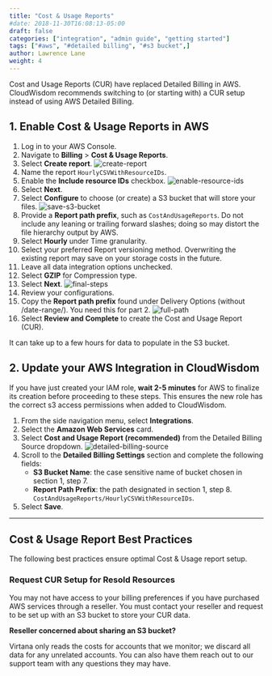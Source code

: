 ```yaml
---
title: "Cost & Usage Reports"
#date: 2018-11-30T16:08:13-05:00
draft: false
categories: ["integration", "admin guide", "getting started"]
tags: ["#aws", "#detailed billing", "#s3 bucket",]
author: Lawrence Lane
weight: 4
---
```


Cost and Usage Reports (CUR) have replaced Detailed Billing in AWS. CloudWisdom recommends switching to (or starting with) a CUR setup instead of using AWS Detailed Billing.

## 1. Enable Cost & Usage Reports in AWS

1. Log in to your AWS Console.
2. Navigate to **Billing** > **Cost & Usage Reports**.
3. Select **Create report**.
![create-report](/images/aws-cur/create-report.png)
4. Name the report `HourlyCSVWithResourceIDs`.
5. Enable the **Include resource IDs** checkbox.
![enable-resource-ids](/images/aws-cur/enable-resource-ids.png)
6. Select **Next**.
7. Select **Configure** to choose (or create) a S3 bucket that will store your files.
![save-s3-bucket](/images/aws-cur/save-s3-bucket.png)
8. Provide a **Report path prefix**, such as `CostAndUsageReports`. Do not include any leaning or trailing forward slashes; doing so may distort the file hierarchy output by AWS.
9. Select **Hourly** under Time granularity.
10. Select your preferred Report versioning method. Overwriting the existing report may save on your storage costs in the future.
11. Leave all data integration options unchecked.
12. Select **GZIP** for Compression type.
13. Select **Next**.
![final-steps](/images/aws-cur/final-steps.png)
14. Review your configurations.
15. Copy the **Report path prefix** found under Delivery Options (without /date-range/). You need this for part 2.
![full-path](/images/aws-cur/full-path.png)
16. Select **Review and Complete** to create the Cost and Usage Report (CUR).

It can take up to a few hours for data to populate in the S3 bucket.

## 2. Update your AWS Integration in CloudWisdom

If you have just created your IAM role, **wait 2-5 minutes** for AWS to finalize its creation before proceeding to these steps. This ensures the new role has the correct s3 access permissions when added to CloudWisdom.

1. From the side navigation menu, select **Integrations**.
2. Select the **Amazon Web Services** card.
3. Select **Cost and Usage Report (recommended)** from the Detailed Billing Source dropdown.
![detailed-billing-source](/images/aws-cur/detailed-billing-source.png)
4. Scroll to the **Detailed Billing Settings** section and complete the following fields:
   - **S3 Bucket Name**: the case sensitive name of bucket chosen in section 1, step 7.
   - **Report Path Prefix**: the path designated in section 1, step 8. `CostAndUsageReports/HourlyCSVWithResourceIDs`.
5. Select **Save**.  

---

## Cost & Usage Report Best Practices

The following best practices ensure optimal Cost & Usage report setup.

### Request CUR Setup for Resold Resources

You may not have access to your billing preferences if you have purchased AWS services through a reseller. You must contact your reseller and request to be set up with an S3 bucket to store your CUR data.

**Reseller concerned about sharing an S3 bucket?**

Virtana only reads the costs for accounts that we monitor; we discard all data for any unrelated accounts. You can also have them reach out to our support team with any questions they may have.
